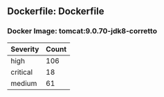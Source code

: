 ## Dockerfile: Dockerfile

### Docker Image: tomcat:9.0.70-jdk8-corretto
| Severity | Count |
|----------|-------|
| high | 106 |
| critical | 18 |
| medium | 61 |